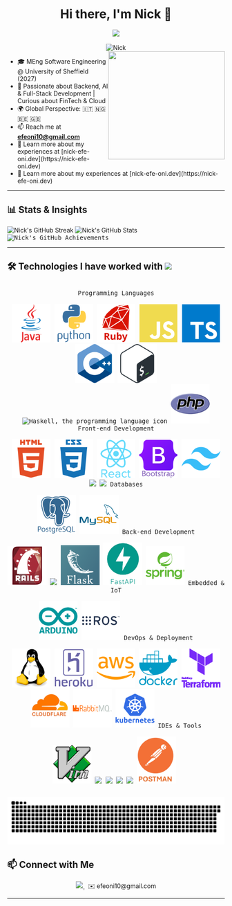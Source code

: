 <h1 align="center">Hi there, I'm Nick 👋</h1>

<p align='center'>
  <img src="https://readme-typing-svg.herokuapp.com?color=%2336BCF7&size=25&center=true&vCenter=true&width=783&height=75&lines=I'm+Nick+Efe+Oni,+a+Software+Engineering+Student++++;A+Full+Stack+Developer+and+an+Automation+Enthusiast;">
</p>
<div align='center'>
    <img src="https://komarev.com/ghpvc/?username=VictoriousWealth&label=PROFILE%20VIEWS&color=blue&style=flat?" alt="Nick" height=25px, width=190px /> 
</div>

<img align="right" src="https://media.giphy.com/media/QvpqTCiEcwtvx6wwJK/giphy.gif" width="270" height="250" frameBorder="0" class="giphy-embed" allowFullScreen />


<ul>
  <li>🎓 MEng Software Engineering @ University of Sheffield (2027)</li>
  <li>🔭 Passionate about Backend, AI & Full-Stack Development | Curious about FinTech & Cloud</li>
  <li>🌍 Global Perspective: 🇮🇹 🇳🇬 🇧🇪 🇬🇧</li>
  <li>📫 Reach me at <a href="mailto:efeoni10@gmail.com"><b>efeoni10@gmail.com</b></a></li>
  <li>📄 Learn more about my experiences at [nick-efe-oni.dev](https://nick-efe-oni.dev) </li>
  <li>📄 Learn more about my experiences at [nick-efe-oni.dev](https://nick-efe-oni.dev) </li>
</ul>

---

## 📊 Stats & Insights

<img src="https://github-readme-streak-stats.herokuapp.com/?user=VictoriousWealth&theme=tokyonight" alt="Nick's GitHub Streak" />
<img src="https://github-readme-stats.vercel.app/api?username=VictoriousWealth&show_icons=true&theme=tokyonight" alt="Nick's GitHub Stats" />
<kbd>
  <img src="https://github-profile-summary-cards.vercel.app/api/cards/profile-details?username=VictoriousWealth&theme=tokyonight" alt="Nick's GitHub Achievements" />
</kbd>

---

## 🛠️ Technologies I have worked with <img src="https://media2.giphy.com/media/QssGEmpkyEOhBCb7e1/giphy.gif?cid=ecf05e47a0n3gi1bfqntqmob8g9aid1oyj2wr3ds3mg700bl&rid=giphy.gif" width=32px>

<p style="display: inline-block; text-align: center;">
  
  <kbd>
    <kbd>Programming Languages</kbd>
    <br><br>
    <img title='Java' alt='Java, the programming language icon' width="90px" src="https://github.com/devicons/devicon/blob/v2.16.0/icons/java/java-original-wordmark.svg" />
    <img title='Python' alt='Python, the programming language icon' width="90px" src="https://github.com/devicons/devicon/blob/v2.16.0/icons/python/python-original-wordmark.svg" />
    <img title='Ruby' alt='Ruby, the programming language icon' width="90px" src="https://github.com/devicons/devicon/blob/v2.16.0/icons/ruby/ruby-plain-wordmark.svg" />
    <img title='JavaScript' alt='JavaScript, the programming language icon' width="90px" src="https://github.com/devicons/devicon/blob/v2.16.0/icons/javascript/javascript-plain.svg" />
    <img title='TypeScript' alt='TypeScript, the programming language icon' width="90px" src="https://github.com/devicons/devicon/blob/v2.16.0/icons/typescript/typescript-original.svg" />
    <img title='C++' alt='C++, the programming language icon' width="90px" src="https://github.com/devicons/devicon/blob/v2.16.0/icons/cplusplus/cplusplus-original.svg" />
    <img title='Bash' alt='Bash, the programming language icon' width="90px" src="https://github.com/devicons/devicon/blob/v2.16.0/icons/bash/bash-original.svg" />
    <img title='Haskell' alt='Haskell, the programming language icon' width="90px" src="https://cdn.jsdelivr.net/gh/devicons/devicon/icons/haskell/haskell-original.svg" />
    <img title='PHP' alt='PHP, the programming language icon' width="90px" src="https://github.com/devicons/devicon/blob/v2.16.0/icons/php/php-original.svg" />
  </kbd>
  
  <br>

  <kbd>
    <kbd>Front-end Development</kbd>
    <br><br>
    <img width="90px" src="https://github.com/devicons/devicon/blob/v2.16.0/icons/html5/html5-plain-wordmark.svg" />
    <img width="90px" src="https://github.com/devicons/devicon/blob/v2.16.0/icons/css3/css3-plain-wordmark.svg" />
    <img width="90px" src="https://github.com/devicons/devicon/blob/v2.16.0/icons/react/react-original-wordmark.svg" />
    <img width="90px" src="https://github.com/devicons/devicon/blob/v2.16.0/icons/bootstrap/bootstrap-original-wordmark.svg" />
    <img width="90px" src="https://github.com/devicons/devicon/blob/v2.16.0/icons/tailwindcss/tailwindcss-original.svg" />
    <img width="90px" src="https://cdn.jsdelivr.net/gh/devicons/devicon/icons/sass/sass-original.svg" />
    <img width="90px" src="https://cdn.jsdelivr.net/gh/devicons/devicon/icons/nextjs/nextjs-original.svg" />
  </kbd>

  <kbd>
    <kbd>Databases</kbd>
    <br><br>
    <img width="90px" src="https://github.com/devicons/devicon/blob/v2.16.0/icons/postgresql/postgresql-plain-wordmark.svg" />
    <img width="90px" src="https://github.com/devicons/devicon/blob/v2.16.0/icons/mysql/mysql-original-wordmark.svg" />
  </kbd>

  <kbd>
    <kbd>Back-end Development</kbd>
    <br><br>
    <img width="90px" src="https://github.com/devicons/devicon/blob/v2.16.0/icons/rails/rails-original-wordmark.svg" />
    <img width="90px" src="https://miro.medium.com/v2/resize:fit:600/format:webp/1*NIAh2_nKxPwK3gq2Jgrcfw.png" />
    <img width="90px" src="https://github.com/VictoriousWealth/VictoriousWealth/blob/main/flask-icon-greenish" />
    <img width="90px" src="https://github.com/VictoriousWealth/VictoriousWealth/blob/main/fast-api-icon" />
    <img width="90px" src="https://github.com/devicons/devicon/blob/v2.16.0/icons/spring/spring-original-wordmark.svg" />
  </kbd>

  <kbd>
    <kbd>Embedded & IoT</kbd>
    <br><br>
    <img width="90px" src="https://github.com/devicons/devicon/blob/v2.16.0/icons/arduino/arduino-original-wordmark.svg" />
    <img width="90px" src="https://github.com/devicons/devicon/blob/v2.16.0/icons/ros/ros-original-wordmark.svg" />
  </kbd>

  <kbd>
    <kbd>DevOps & Deployment</kbd>
    <br><br>
    <img width="90px" src="https://github.com/devicons/devicon/blob/v2.16.0/icons/linux/linux-original.svg" />
    <img width="90px" src="https://github.com/devicons/devicon/blob/v2.16.0/icons/heroku/heroku-original-wordmark.svg" />
    <img width="90px" src="https://github.com/devicons/devicon/blob/v2.16.0/icons/amazonwebservices/amazonwebservices-plain-wordmark.svg" />
    <img width="90px" src="https://github.com/devicons/devicon/blob/v2.16.0/icons/docker/docker-plain-wordmark.svg" />
    <img width="90px" src="https://github.com/VictoriousWealth/VictoriousWealth/blob/main/terraform-icon-purple" /> 
    <img width="90px" src="https://github.com/VictoriousWealth/VictoriousWealth/blob/main/cloudflare-icon.png" /> 
    <img width="90px" src="https://github.com/devicons/devicon/blob/v2.16.0/icons/rabbitmq/rabbitmq-original-wordmark.svg" /> 
    <img width="90px" src="https://github.com/devicons/devicon/blob/v2.16.0/icons/kubernetes/kubernetes-plain-wordmark.svg" /> 
  </kbd>
  
  

  <kbd>
    <kbd>IDEs & Tools</kbd>
    <br><br>
    <img width="90px" src="https://github.com/devicons/devicon/blob/v2.16.0/icons/vim/vim-original.svg" />
    <img width="90px" src="https://cdn.jsdelivr.net/gh/devicons/devicon/icons/vscode/vscode-original.svg" />
    <img width="90px" src="https://cdn.jsdelivr.net/gh/devicons/devicon/icons/intellij/intellij-original.svg" />
    <img width="90px" src="https://cdn.jsdelivr.net/gh/devicons/devicon/icons/pycharm/pycharm-original.svg" />
    <img width="90px" src="https://cdn.jsdelivr.net/gh/devicons/devicon/icons/eclipse/eclipse-original.svg" />
    <img width="90px" src="https://github.com/VictoriousWealth/VictoriousWealth/blob/main/postman-icon.png" />
    <img width="90px" src="" />
  </kbd>

</p>


![snake gif](https://github.com/TekyaygilFethi/TekyaygilFethi/blob/output/github-contribution-grid-snake.svg)

## 📫 Connect with Me

<p align="center">
  <a href="https://www.linkedin.com/in/nick-efe-oni">
    <img src="https://img.shields.io/badge/LinkedIn-blue?style=flat&logo=linkedin&logoColor=white"/>
  </a>
  &nbsp; ✉️ efeoni10@gmail.com
</p>

---














